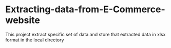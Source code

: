 # Extracting-data-from-E-Commerce-website
This project extract specific set of data and store that extracted data in xlsx format in the local directory
